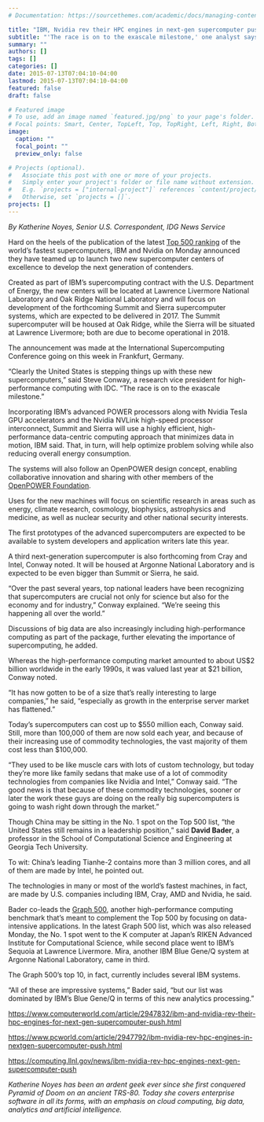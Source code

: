 ```yaml
---
# Documentation: https://sourcethemes.com/academic/docs/managing-content/

title: "IBM, Nvidia rev their HPC engines in next-gen supercomputer push"
subtitle: "'The race is on to the exascale milestone,' one analyst says"
summary: ""
authors: []
tags: []
categories: []
date: 2015-07-13T07:04:10-04:00
lastmod: 2015-07-13T07:04:10-04:00
featured: false
draft: false

# Featured image
# To use, add an image named `featured.jpg/png` to your page's folder.
# Focal points: Smart, Center, TopLeft, Top, TopRight, Left, Right, BottomLeft, Bottom, BottomRight.
image:
  caption: ""
  focal_point: ""
  preview_only: false

# Projects (optional).
#   Associate this post with one or more of your projects.
#   Simply enter your project's folder or file name without extension.
#   E.g. `projects = ["internal-project"]` references `content/project/deep-learning/index.md`.
#   Otherwise, set `projects = []`.
projects: []
---
```


*By Katherine Noyes, Senior U.S. Correspondent, IDG News Service*

Hard on the heels of the publication of the latest [Top 500 ranking](http://www.computerworld.com/article/2947452/data-center/china-retains-supercomputing-crown-in-latest-top-500-ranking.html) of the world’s fastest supercomputers, IBM and Nvidia on Monday announced they have teamed up to launch two new supercomputer centers of excellence to develop the next generation of contenders.

Created as part of IBM’s supercomputing contract with the U.S. Department of Energy, the new centers will be located at Lawrence Livermore National Laboratory and Oak Ridge National Laboratory and will focus on development of the forthcoming Summit and Sierra supercomputer systems, which are expected to be delivered in 2017. The Summit supercomputer will be housed at Oak Ridge, while the Sierra will be situated at Lawrence Livermore; both are due to become operational in 2018.

The announcement was made at the International Supercomputing Conference going on this week in Frankfurt, Germany.

 
“Clearly the United States is stepping things up with these new supercomputers,” said Steve Conway, a research vice president for high-performance computing with IDC. “The race is on to the exascale milestone.”


Incorporating IBM’s advanced POWER processors along with Nvidia Tesla GPU accelerators and the Nvidia NVLink high-speed processor interconnect, Summit and Sierra will use a highly efficient, high-performance data-centric computing approach that minimizes data in motion, IBM said. That, in turn, will help optimize problem solving while also reducing overall energy consumption.

The systems will also follow an OpenPOWER design concept, enabling collaborative innovation and sharing with other members of the [OpenPOWER Foundation](http://openpowerfoundation.org/).

Uses for the new machines will focus on scientific research in areas such as energy, climate research, cosmology, biophysics, astrophysics and medicine, as well as nuclear security and other national security interests.

The first prototypes of the advanced supercomputers are expected to be available to system developers and application writers late this year.

A third next-generation supercomputer is also forthcoming from Cray and Intel, Conway noted. It will be housed at Argonne National Laboratory and is expected to be even bigger than Summit or Sierra, he said.

“Over the past several years, top national leaders have been recognizing that supercomputers are crucial not only for science but also for the economy and for industry,” Conway explained. “We’re seeing this happening all over the world.”

Discussions of big data are also increasingly including high-performance computing as part of the package, further elevating the importance of supercomputing, he added.

Whereas the high-performance computing market amounted to about US$2 billion worldwide in the early 1990s, it was valued last year at $21 billion, Conway noted.

“It has now gotten to be of a size that’s really interesting to large companies,” he said, “especially as growth in the enterprise server market has flattened.”

Today’s supercomputers can cost up to $550 million each, Conway said. Still, more than 100,000 of them are now sold each year, and because of their increasing use of commodity technologies, the vast majority of them cost less than $100,000.

“They used to be like muscle cars with lots of custom technology, but today they’re more like family sedans that make use of a lot of commodity technologies from companies like Nvidia and Intel,” Conway said. “The good news is that because of these commodity technologies, sooner or later the work these guys are doing on the really big supercomputers is going to wash right down through the market.”

Though China may be sitting in the No. 1 spot on the Top 500 list, “the United States still remains in a leadership position,” said **David Bader**, a professor in the School of Computational Science and Engineering at Georgia Tech University.

To wit: China’s leading Tianhe-2 contains more than 3 million cores, and all of them are made by Intel, he pointed out.

The technologies in many or most of the world’s fastest machines, in fact, are made by U.S. companies including IBM, Cray, AMD and Nvidia, he said.

Bader co-leads the [Graph 500](http://www.graph500.org/), another high-performance computing benchmark that’s meant to complement the Top 500 by focusing on data-intensive applications. In the latest Graph 500 list, which was also released Monday, the No. 1 spot went to the K computer at Japan’s RIKEN Advanced Institute for Computational Science, while second place went to IBM’s Sequoia at Lawrence Livermore. Mira, another IBM Blue Gene/Q system at Argonne National Laboratory, came in third.

The Graph 500’s top 10, in fact, currently includes several IBM systems.

“All of these are impressive systems,” Bader said, “but our list was dominated by IBM’s Blue Gene/Q in terms of this new analytics processing.”

https://www.computerworld.com/article/2947832/ibm-and-nvidia-rev-their-hpc-engines-for-next-gen-supercomputer-push.html

https://www.pcworld.com/article/2947792/ibm-nvidia-rev-hpc-engines-in-nextgen-supercomputer-push.html

https://computing.llnl.gov/news/ibm-nvidia-rev-hpc-engines-next-gen-supercomputer-push


*Katherine Noyes has been an ardent geek ever since she first conquered Pyramid of Doom on an ancient TRS-80. Today she covers enterprise software in all its forms, with an emphasis on cloud computing, big data, analytics and artificial intelligence.*

